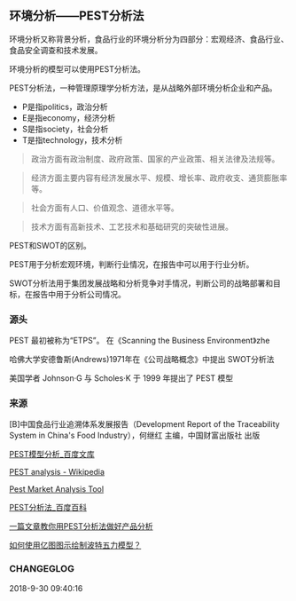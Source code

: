 

## 环境分析——PEST分析法

环境分析又称背景分析，食品行业的环境分析分为四部分：宏观经济、食品行业、食品安全调查和技术发展。

环境分析的模型可以使用PEST分析法。

PEST分析法，一种管理原理学分析方法，是从战略外部环境分析企业和产品。

* P是指politics，政治分析
* E是指economy，经济分析
* S是指society，社会分析
* T是指technology，技术分析

>政治方面有政治制度、政府政策、国家的产业政策、相关法律及法规等。

>经济方面主要内容有经济发展水平、规模、增长率、政府收支、通货膨胀率等。

>社会方面有人口、价值观念、道德水平等。

>技术方面有高新技术、工艺技术和基础研究的突破性进展。 

PEST和SWOT的区别。

PEST用于分析宏观环境，判断行业情况，在报告中可以用于行业分析。

SWOT分析法用于集团发展战略和分析竞争对手情况，判断公司的战略部署和目标，在报告中用于分析公司情况。



### 源头

PEST 最初被称为“ETPS”。
在《Scanning the Business Environment》zhe


哈佛大学安德鲁斯(Andrews)1971年在《公司战略概念》中提出 SWOT分析法

美国学者 Johnson·G 与 Scholes·K 于 1999 年提出了 PEST 模型

### 来源
[B]中国食品行业追溯体系发展报告（Development Report of the  Traceability System in China's Food Industry），何继红 主编，中国财富出版社 出版

[PEST模型分析_百度文库](https://wenku.baidu.com/view/b407f12ef18583d04964596a.html)

[PEST analysis - Wikipedia](https://en.wikipedia.org/wiki/PEST_analysis)

[Pest Market Analysis Tool](https://www.businessballs.com/strategy-innovation/pest-market-analysis-tool-20/)

[PEST分析法_百度百科](https://baike.baidu.com/item/PEST%E5%88%86%E6%9E%90%E6%B3%95/5405422?fr=aladdin)

[一篇文章教你用PEST分析法做好产品分析](http://www.edrawsoft.cn/pest-analysis/)

[如何使用亿图图示绘制波特五力模型？](http://www.edrawsoft.cn/five-force-chart/)

### CHANGEGLOG
2018-9-30 09:40:16
<!--stackedit_data:
eyJoaXN0b3J5IjpbLTEwODUxNjgzMzEsMTczMDc1NDY0NiwtNj
A5MzM0NzU4LDgxOTE5MjQ4LC0yNzI1MTU5NjEsMTMyNTkxODAw
NF19
-->